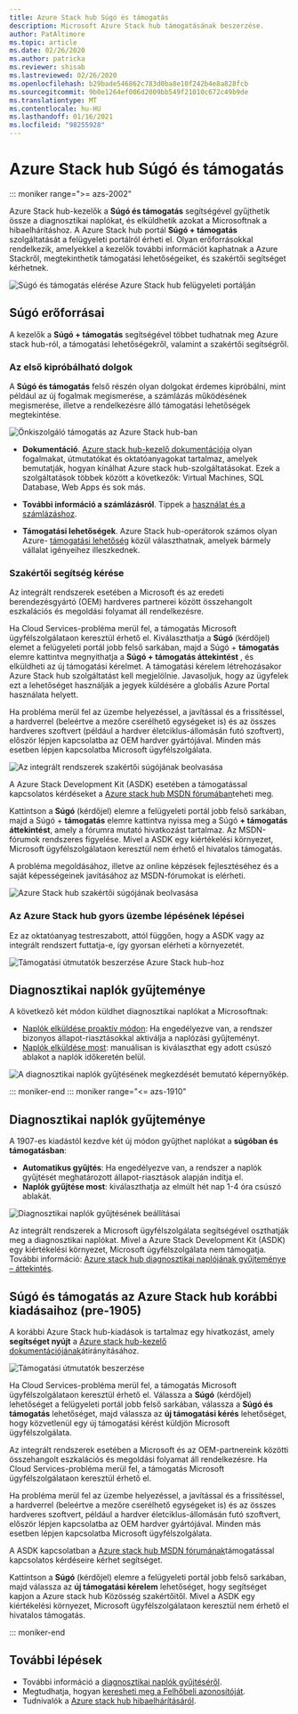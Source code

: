 ```yaml
---
title: Azure Stack hub Súgó és támogatás
description: Microsoft Azure Stack hub támogatásának beszerzése.
author: PatAltimore
ms.topic: article
ms.date: 02/26/2020
ms.author: patricka
ms.reviewer: shisab
ms.lastreviewed: 02/26/2020
ms.openlocfilehash: b29bade546862c783d0ba8e10f242b4e8a828fcb
ms.sourcegitcommit: 9b0e1264ef006d2009bb549f21010c672c49b9de
ms.translationtype: MT
ms.contentlocale: hu-HU
ms.lasthandoff: 01/16/2021
ms.locfileid: "98255928"
---
```

# <a name="azure-stack-hub-help-and-support"></a>Azure Stack hub Súgó és támogatás

::: moniker range=">= azs-2002"

Azure Stack hub-kezelők a **Súgó és támogatás** segítségével gyűjthetik össze a diagnosztikai naplókat, és elküldhetik azokat a Microsoftnak a hibaelhárításhoz. A Azure Stack hub portál **Súgó + támogatás** szolgáltatását a felügyeleti portálról érheti el. Olyan erőforrásokkal rendelkezik, amelyekkel a kezelők további információt kaphatnak a Azure Stackről, megtekinthetik támogatási lehetőségeiket, és szakértői segítséget kérhetnek.  

![Súgó és támogatás elérése Azure Stack hub felügyeleti portálján](media/azure-stack-help-and-support/help-and-support.png)

## <a name="help-resources"></a>Súgó erőforrásai

A kezelők a **Súgó + támogatás** segítségével többet tudhatnak meg Azure stack hub-ról, a támogatási lehetőségekről, valamint a szakértői segítségről.

### <a name="things-to-try-first"></a>Az első kipróbálható dolgok

A **Súgó és támogatás** felső részén olyan dolgokat érdemes kipróbálni, mint például az új fogalmak megismerése, a számlázás működésének megismerése, illetve a rendelkezésre álló támogatási lehetőségek megtekintése.

![Önkiszolgáló támogatás az Azure Stack hub-ban](media/azure-stack-help-and-support/get-support-tiles.png)

- **Dokumentáció**. [Azure stack hub-kezelő dokumentációja](index.yml) olyan fogalmakat, útmutatókat és oktatóanyagokat tartalmaz, amelyek bemutatják, hogyan kínálhat Azure stack hub-szolgáltatásokat. Ezek a szolgáltatások többek között a következők: Virtual Machines, SQL Database, Web Apps és sok más.

- **További információ a számlázásról**. Tippek a [használat és a számlázáshoz](azure-stack-billing-and-chargeback.md).

- **Támogatási lehetőségek**. Azure Stack hub-operátorok számos olyan Azure- [támogatási lehetőség](./azure-stack-manage-basics.md) közül választhatnak, amelyek bármely vállalat igényeihez illeszkednek.

### <a name="get-expert-help"></a>Szakértői segítség kérése

Az integrált rendszerek esetében a Microsoft és az eredeti berendezésgyártó (OEM) hardveres partnerei között összehangolt eszkalációs és megoldási folyamat áll rendelkezésre.

Ha Cloud Services-probléma merül fel, a támogatás Microsoft ügyfélszolgálataon keresztül érhető el. Kiválaszthatja a **Súgó** (kérdőjel) elemet a felügyeleti portál jobb felső sarkában, majd a Súgó + **támogatás** elemre kattintva megnyithatja a **Súgó + támogatás áttekintést** , és elküldheti az új támogatási kérelmet. A támogatási kérelem létrehozásakor Azure Stack hub szolgáltatást kell megjelölnie. Javasoljuk, hogy az ügyfelek ezt a lehetőséget használják a jegyek küldésére a globális Azure Portal használata helyett.

Ha probléma merül fel az üzembe helyezéssel, a javítással és a frissítéssel, a hardverrel (beleértve a mezőre cserélhető egységeket is) és az összes hardveres szoftvert (például a hardver életciklus-állomásán futó szoftvert), először lépjen kapcsolatba az OEM hardver gyártójával. Minden más esetben lépjen kapcsolatba Microsoft ügyfélszolgálata.

![Az integrált rendszerek szakértői súgójának beolvasása](media/azure-stack-help-and-support/get-support-integrated.png)

A Azure Stack Development Kit (ASDK) esetében a támogatással kapcsolatos kérdéseket a [Azure stack hub MSDN fórumában](https://social.msdn.microsoft.com/Forums/azure/home?forum=azurestack)teheti meg.

Kattintson a **Súgó** (kérdőjel) elemre a felügyeleti portál jobb felső sarkában, majd a Súgó + **támogatás** elemre kattintva nyissa meg a Súgó **+ támogatás áttekintést**, amely a fórumra mutató hivatkozást tartalmaz. Az MSDN-fórumok rendszeres figyelése. Mivel a ASDK egy kiértékelési környezet, Microsoft ügyfélszolgálataon keresztül nem érhető el hivatalos támogatás.

A probléma megoldásához, illetve az online képzések fejlesztéséhez és a saját képességeinek javításához az MSDN-fórumokat is elérheti.

![Azure Stack hub szakértői súgójának beolvasása](media/azure-stack-help-and-support/get-support-cards.png)

### <a name="get-up-to-speed-with-azure-stack-hub"></a>Az Azure Stack hub gyors üzembe lépésének lépései

Ez az oktatóanyag testreszabott, attól függően, hogy a ASDK vagy az integrált rendszert futtatja-e, így gyorsan elérheti a környezetét.

![Támogatási útmutatók beszerzése Azure Stack hub-hoz](media/azure-stack-help-and-support/get-support-tutorials.png)

## <a name="diagnostic-log-collection"></a>Diagnosztikai naplók gyűjteménye

A következő két módon küldhet diagnosztikai naplókat a Microsoftnak:

- [Naplók elküldése proaktív módon](./diagnostic-log-collection.md#send-logs-proactively): Ha engedélyezve van, a rendszer bizonyos állapot-riasztásokkal aktiválja a naplózási gyűjteményt.
- [Naplók elküldése most](./diagnostic-log-collection.md#send-logs-now): manuálisan is kiválaszthat egy adott csúszó ablakot a naplók időkeretén belül.

![A diagnosztikai naplók gyűjtésének megkezdését bemutató képernyőkép.](media/azure-stack-help-and-support/banner-enable-automatic-log-collection.png)

::: moniker-end
::: moniker range="<= azs-1910"

## <a name="diagnostic-log-collection"></a>Diagnosztikai naplók gyűjteménye

A 1907-es kiadástól kezdve két új módon gyűjthet naplókat a **súgóban és támogatásban**:

- **Automatikus gyűjtés**: Ha engedélyezve van, a rendszer a naplók gyűjtését meghatározott állapot-riasztások alapján indítja el.
- **Naplók gyűjtése most**: kiválaszthatja az elmúlt hét nap 1-4 óra csúszó ablakát.

![Diagnosztikai naplók gyűjtésének beállításai](media/azure-stack-automatic-log-collection/azure-stack-log-collection-overview.png)

Az integrált rendszerek a Microsoft ügyfélszolgálata segítségével oszthatják meg a diagnosztikai naplókat. Mivel a Azure Stack Development Kit (ASDK) egy kiértékelési környezet, Microsoft ügyfélszolgálata nem támogatja. További információ: [Azure stack hub diagnosztikai naplójának gyűjteménye – áttekintés](./diagnostic-log-collection.md).

## <a name="help-and-support-for-earlier-releases-azure-stack-hub-pre-1905"></a>Súgó és támogatás az Azure Stack hub korábbi kiadásaihoz (pre-1905)

A korábbi Azure Stack hub-kiadások is tartalmaz egy hivatkozást, amely **segítséget nyújt** a [Azure stack hub-kezelő dokumentációjának](./index.yml)átirányításához.

![Támogatási útmutatók beszerzése](media/azure-stack-help-and-support/get-support-previous.png)

Ha Cloud Services-probléma merül fel, a támogatás Microsoft ügyfélszolgálataon keresztül érhető el. Válassza a **Súgó** (kérdőjel) lehetőséget a felügyeleti portál jobb felső sarkában, válassza a **Súgó és támogatás** lehetőséget, majd válassza az **új támogatási kérés** lehetőséget, hogy közvetlenül egy új támogatási kérést küldjön Microsoft ügyfélszolgálata.

Az integrált rendszerek esetében a Microsoft és az OEM-partnereink közötti összehangolt eszkalációs és megoldási folyamat áll rendelkezésre. Ha Cloud Services-probléma merül fel, a támogatás Microsoft ügyfélszolgálataon keresztül érhető el.

Ha probléma merül fel az üzembe helyezéssel, a javítással és a frissítéssel, a hardverrel (beleértve a mezőre cserélhető egységeket is) és az összes hardveres szoftvert, például a hardver életciklus-állomásán futó szoftvert, először lépjen kapcsolatba az OEM hardver gyártójával. Minden más esetben lépjen kapcsolatba Microsoft ügyfélszolgálata.

A ASDK kapcsolatban a [Azure stack hub MSDN fórumának](https://social.msdn.microsoft.com/Forums/azure/home?forum=azurestack)támogatással kapcsolatos kérdéseire kérhet segítséget.

Kattintson a **Súgó** (kérdőjel) elemre a felügyeleti portál jobb felső sarkában, majd válassza az **új támogatási kérelem** lehetőséget, hogy segítséget kapjon a Azure stack hub Közösség szakértőitől. Mivel a ASDK egy kiértékelési környezet, Microsoft ügyfélszolgálataon keresztül nem érhető el hivatalos támogatás.

::: moniker-end

## <a name="next-steps"></a>További lépések

- További információ a [diagnosztikai naplók gyűjtéséről](./diagnostic-log-collection.md).
- Megtudhatja, hogyan [keresheti meg a Felhőbeli azonosítóját](azure-stack-find-cloud-id.md).
- Tudnivalók a [Azure stack hub hibaelhárításáról](azure-stack-troubleshooting.md).